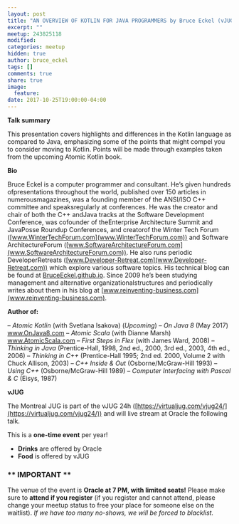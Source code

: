 ```yaml
---
layout: post
title: "AN OVERVIEW OF KOTLIN FOR JAVA PROGRAMMERS by Bruce Eckel (vJUG)"
excerpt: ""
meetup: 243825118
modified:
categories: meetup
hidden: true
author: bruce_eckel
tags: []
comments: true
share: true
image:
  feature:
date: 2017-10-25T19:00:00-04:00
---
```


__Talk summary__

This presentation covers highlights and differences in the Kotlin language as compared to Java, emphasizing some of the points that might compel you to consider moving to Kotlin. Points will be made through examples taken from the upcoming Atomic Kotlin book.

__Bio__ 

Bruce Eckel is a computer programmer and consultant. He’s given hundreds ofpresentations throughout the world, published over 150 articles in numerousmagazines, was a founding member of the ANSI/ISO C++ committee and speaksregularly at conferences. He was the creator and chair of both the C++ andJava tracks at the Software Development Conference, was cofounder of theEnterprise Architecture Summit and JavaPosse Roundup Conferences, and creatorof the Winter Tech Forum ([www.WinterTechForum.com](www.WinterTechForum.com)) and Software ArchitectureForum ([www.SoftwareArchitectureForum.com](www.SoftwareArchitectureForum.com)). He also runs periodic DeveloperRetreats ([www.Developer-Retreat.com](www.Developer-Retreat.com)) which explore various software topics.
His technical blog can be found at [BruceEckel.github.io](BruceEckel.github.io).
Since 2009 he’s been studying management and alternative organizationalstructures and periodically writes about them in his blog at [www.reinventing-business.com](www.reinventing-business.com).

__Author of:__

– _Atomic Kotlin_ (with Svetlana Isakova) (_Upcoming_)
– _On Java 8_ (May 2017) www.OnJava8.com
– _Atomic Scala_ (with Dianne Marsh) www.AtomicScala.com
– _First Steps in Flex_ (with James Ward, 2008)
– _Thinking in Java_ (Prentice-Hall, 1998, 2nd ed., 2000, 3rd ed., 2003, 4th ed., 2006)
– _Thinking in C++_ (Prentice-Hall 1995; 2nd ed. 2000, Volume 2 with Chuck Allison, 2003)
– _C++ Inside & Out_ (Osborne/McGraw-Hill 1993)
– _Using C++_ (Osborne/McGraw-Hill 1989)
– _Computer Interfacing with Pascal & C_ (Eisys, 1987)

__vJUG__

The Montreal JUG is part of the vJUG 24h ([https://virtualjug.com/vjug24/](https://virtualjug.com/vjug24/)) and will live stream at Oracle the following talk.

This is a __one-time event__ per year! 

- __Drinks__ are offered by Oracle
- __Food__ is offered by vJUG

### ** IMPORTANT **

The venue of the event is __Oracle at 7 PM, with limited seats!__ Please make sure to __attend if you register__ (if you register and cannot attend, please change your meetup status to free your place for someone else on the waitlist). _If we have too many no-shows, we will be forced to blacklist._
